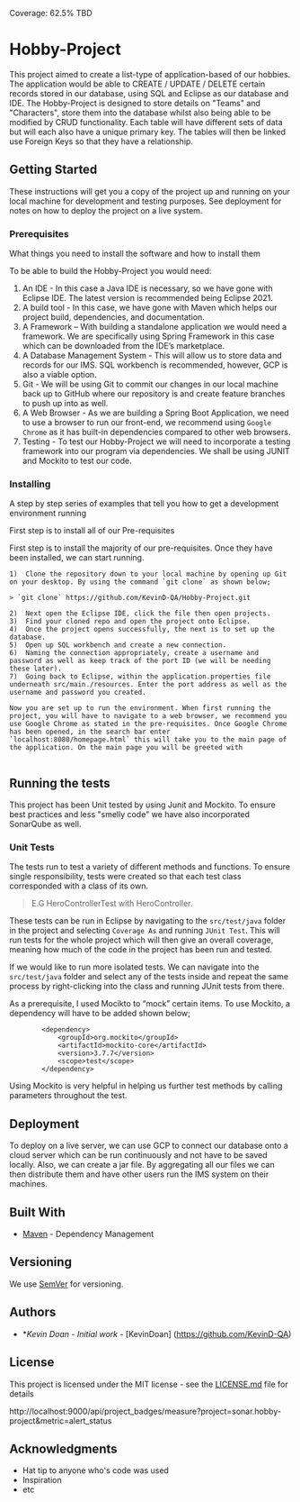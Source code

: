 Coverage: 62.5% TBD
# Hobby-Project

This project aimed to create a list-type of application-based of our hobbies. The application would be able to CREATE / UPDATE / DELETE certain records stored in our database, using SQL and Eclipse as our database and IDE. The Hobby-Project is designed to store details on "Teams" and "Characters", store them into the database whilst also being able to be modified by CRUD functionality. Each table will have different sets of data but will each also have a unique primary key. The tables will then be linked use Foreign Keys so that they have a relationship.

## Getting Started

These instructions will get you a copy of the project up and running on your local machine for development and testing purposes. See deployment for notes on how to deploy the project on a live system. 

### Prerequisites

What things you need to install the software and how to install them

To be able to build the Hobby-Project you would need:
1) An IDE - In this case a Java IDE is necessary, so we have gone with Eclipse IDE. The latest version is recommended being Eclipse 2021.
2) A build tool - In this case, we have gone with Maven which helps our project build, dependencies, and documentation.
3) A Framework – With building a standalone application we would need a framework. We are specifically using Spring Framework in this case which can be downloaded from the IDE’s marketplace. 
3) A Database Management System - This will allow us to store data and records for our IMS. SQL workbench is recommended, however, GCP is also a viable option.
4) Git - We will be using Git to commit our changes in our local machine back up to GitHub where our repository is and create feature branches to push up into as well.
5) A Web Browser - As we are building a Spring Boot Application, we need to use a browser to run our front-end, we recommend using `Google Chrome` as it has built-in dependencies compared to other web browsers.
6) Testing - To test our Hobby-Project we will need to incorporate a testing framework into our program via dependencies. We shall be using JUNIT and Mockito to test our code.

### Installing

A step by step series of examples that tell you how to get a development environment running

First step is to install all of our Pre-requisites

First step is to install the majority of our pre-requisites. Once they have been installed, we can start running. 

```
1)	Clone the repository down to your local machine by opening up Git on your desktop. By using the command `git clone` as shown below;

> `git clone` https://github.com/KevinD-QA/Hobby-Project.git

2)	Next open the Eclipse IDE, click the file then open projects.
3)	Find your cloned repo and open the project onto Eclipse.
4)	Once the project opens successfully, the next is to set up the database.
5)	Open up SQL workbench and create a new connection.
6)	Naming the connection appropriately, create a username and password as well as keep track of the port ID (we will be needing these later).
7)	Going back to Eclipse, within the application.properties file underneath src/main./resources. Enter the port address as well as the username and password you created.

Now you are set up to run the environment. When first running the project, you will have to navigate to a web browser, we recommend you use Google Chrome as stated in the pre-requisites. Once Google Chrome has been opened, in the search bar enter `localhost:8080/homepage.html` this will take you to the main page of the application. On the main page you will be greeted with 


```

## Running the tests

This project has been Unit tested by using Junit and Mockito. To ensure best practices and less "smelly code" we have also incorporated SonarQube as well.


### Unit Tests 

The tests run to test a variety of different methods and functions. To ensure single responsibility, tests were created so that each test class corresponded with a class of its own. 
>E.G HeroControllerTest with HeroController.

These tests can be run in Eclipse by navigating to the `src/test/java` folder in the project and selecting `Coverage As` and running `JUnit Test`. This will run tests for the whole project which will then give an overall coverage, meaning how much of the code in the project has been run and tested.

If we would like to run more isolated tests. We can navigate into the `src/test/java` folder and select any of the tests inside and repeat the same process by right-clicking into the class and running JUnit tests from there.

As a prerequisite, I used Mocikto to “mock” certain items. To use Mockito, a dependency will have to be added shown below;

```
		<dependency>
			<groupId>org.mockito</groupId>
			<artifactId>mockito-core</artifactId>
			<version>3.7.7</version>
			<scope>test</scope>
		</dependency>
```
Using Mockito is very helpful in helping us further test methods by calling parameters throughout the test.

## Deployment

To deploy on a live server, we can use GCP to connect our database onto a cloud server which can be run continuously and not have to be saved locally. Also, we can create a jar file. By aggregating all our files we can then distribute them and have other users run the IMS system on their machines.

## Built With

* [Maven](https://maven.apache.org/) - Dependency Management

## Versioning

We use [SemVer](http://semver.org/) for versioning.

## Authors

* **Kevin Doan* - *Initial work* - [KevinDoan] (https://github.com/KevinD-QA)

## License

This project is licensed under the MIT license - see the [LICENSE.md](LICENSE.md) file for details 

http://localhost:9000/api/project_badges/measure?project=sonar.hobby-project&metric=alert_status

## Acknowledgments

* Hat tip to anyone who's code was used
* Inspiration
* etc
